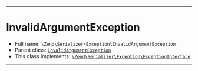 ***

# InvalidArgumentException

* Full name: `\Zend\Serializer\Exception\InvalidArgumentException`
* Parent class: [`InvalidArgumentException`](../../../InvalidArgumentException.md)
* This class implements:
  [`\Zend\Serializer\Exception\ExceptionInterface`](./ExceptionInterface.md)

***

